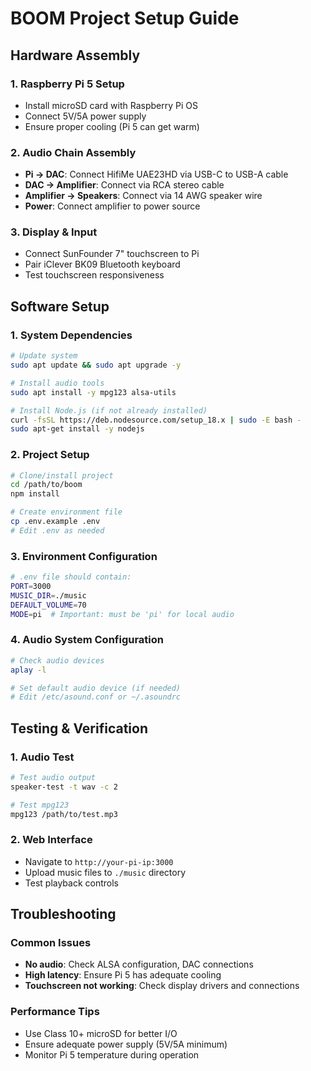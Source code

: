 # BOOM Project Setup Guide

## Hardware Assembly

### 1. Raspberry Pi 5 Setup
- Install microSD card with Raspberry Pi OS
- Connect 5V/5A power supply
- Ensure proper cooling (Pi 5 can get warm)

### 2. Audio Chain Assembly
- **Pi → DAC**: Connect HifiMe UAE23HD via USB-C to USB-A cable
- **DAC → Amplifier**: Connect via RCA stereo cable
- **Amplifier → Speakers**: Connect via 14 AWG speaker wire
- **Power**: Connect amplifier to power source

### 3. Display & Input
- Connect SunFounder 7" touchscreen to Pi
- Pair iClever BK09 Bluetooth keyboard
- Test touchscreen responsiveness

## Software Setup

### 1. System Dependencies
```bash
# Update system
sudo apt update && sudo apt upgrade -y

# Install audio tools
sudo apt install -y mpg123 alsa-utils

# Install Node.js (if not already installed)
curl -fsSL https://deb.nodesource.com/setup_18.x | sudo -E bash -
sudo apt-get install -y nodejs
```

### 2. Project Setup
```bash
# Clone/install project
cd /path/to/boom
npm install

# Create environment file
cp .env.example .env
# Edit .env as needed
```

### 3. Environment Configuration
```bash
# .env file should contain:
PORT=3000
MUSIC_DIR=./music
DEFAULT_VOLUME=70
MODE=pi  # Important: must be 'pi' for local audio
```

### 4. Audio System Configuration
```bash
# Check audio devices
aplay -l

# Set default audio device (if needed)
# Edit /etc/asound.conf or ~/.asoundrc
```

## Testing & Verification

### 1. Audio Test
```bash
# Test audio output
speaker-test -t wav -c 2

# Test mpg123
mpg123 /path/to/test.mp3
```

### 2. Web Interface
- Navigate to `http://your-pi-ip:3000`
- Upload music files to `./music` directory
- Test playback controls

## Troubleshooting

### Common Issues
- **No audio**: Check ALSA configuration, DAC connections
- **High latency**: Ensure Pi 5 has adequate cooling
- **Touchscreen not working**: Check display drivers and connections

### Performance Tips
- Use Class 10+ microSD for better I/O
- Ensure adequate power supply (5V/5A minimum)
- Monitor Pi 5 temperature during operation

